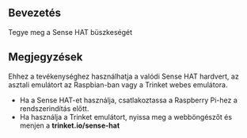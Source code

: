 ## Bevezetés

Tegye meg a Sense HAT büszkeségét

## Megjegyzések

Ehhez a tevékenységhez használhatja a valódi Sense HAT hardvert, az asztali emulátort az Raspbian-ban vagy a Trinket webes emulátora.

- Ha a Sense HAT-et használja, csatlakoztassa a Raspberry Pi-hez a rendszerindítás előtt.
- Ha használja a Trinket emulátort, nyissa meg a webböngészőt és menjen a **trinket.io/sense-hat**